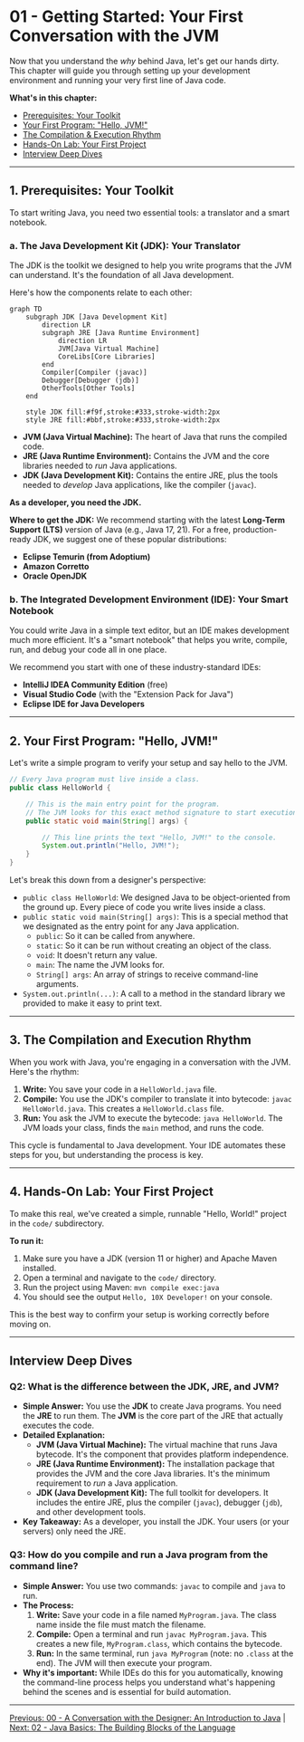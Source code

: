 # 01 - Getting Started: Your First Conversation with the JVM

Now that you understand the *why* behind Java, let's get our hands dirty. This chapter will guide you through setting up your development environment and running your very first line of Java code.

**What's in this chapter:**
*   [Prerequisites: Your Toolkit](#1-prerequisites-your-toolkit)
*   [Your First Program: "Hello, JVM!"](#2-your-first-program-hello-jvm)
*   [The Compilation & Execution Rhythm](#3-the-compilation-and-execution-rhythm)
*   [Hands-On Lab: Your First Project](#4-hands-on-lab-your-first-project)
*   [Interview Deep Dives](#interview-deep-dives)

---

## 1. Prerequisites: Your Toolkit

To start writing Java, you need two essential tools: a translator and a smart notebook.

### a. The Java Development Kit (JDK): Your Translator

The JDK is the toolkit we designed to help you write programs that the JVM can understand. It's the foundation of all Java development.

Here's how the components relate to each other:

```mermaid
graph TD
    subgraph JDK [Java Development Kit]
        direction LR
        subgraph JRE [Java Runtime Environment]
            direction LR
            JVM[Java Virtual Machine]
            CoreLibs[Core Libraries]
        end
        Compiler[Compiler (javac)]
        Debugger[Debugger (jdb)]
        OtherTools[Other Tools]
    end

    style JDK fill:#f9f,stroke:#333,stroke-width:2px
    style JRE fill:#bbf,stroke:#333,stroke-width:2px
```

*   **JVM (Java Virtual Machine):** The heart of Java that runs the compiled code.
*   **JRE (Java Runtime Environment):** Contains the JVM and the core libraries needed to *run* Java applications.
*   **JDK (Java Development Kit):** Contains the entire JRE, plus the tools needed to *develop* Java applications, like the compiler (`javac`).

**As a developer, you need the JDK.**

**Where to get the JDK:**
We recommend starting with the latest **Long-Term Support (LTS)** version of Java (e.g., Java 17, 21). For a free, production-ready JDK, we suggest one of these popular distributions:
*   **Eclipse Temurin (from Adoptium)**
*   **Amazon Corretto**
*   **Oracle OpenJDK**

### b. The Integrated Development Environment (IDE): Your Smart Notebook

You could write Java in a simple text editor, but an IDE makes development much more efficient. It's a "smart notebook" that helps you write, compile, run, and debug your code all in one place.

We recommend you start with one of these industry-standard IDEs:
*   **IntelliJ IDEA Community Edition** (free)
*   **Visual Studio Code** (with the "Extension Pack for Java")
*   **Eclipse IDE for Java Developers**

---

## 2. Your First Program: "Hello, JVM!"

Let's write a simple program to verify your setup and say hello to the JVM.

```java
// Every Java program must live inside a class.
public class HelloWorld {

    // This is the main entry point for the program.
    // The JVM looks for this exact method signature to start execution.
    public static void main(String[] args) {

        // This line prints the text "Hello, JVM!" to the console.
        System.out.println("Hello, JVM!");
    }
}
```

Let's break this down from a designer's perspective:
*   `public class HelloWorld`: We designed Java to be object-oriented from the ground up. Every piece of code you write lives inside a class.
*   `public static void main(String[] args)`: This is a special method that we designated as the entry point for any Java application.
    *   `public`: So it can be called from anywhere.
    *   `static`: So it can be run without creating an object of the class.
    *   `void`: It doesn't return any value.
    *   `main`: The name the JVM looks for.
    *   `String[] args`: An array of strings to receive command-line arguments.
*   `System.out.println(...)`: A call to a method in the standard library we provided to make it easy to print text.

---

## 3. The Compilation and Execution Rhythm

When you work with Java, you're engaging in a conversation with the JVM. Here's the rhythm:

1.  **Write:** You save your code in a `HelloWorld.java` file.
2.  **Compile:** You use the JDK's compiler to translate it into bytecode: `javac HelloWorld.java`. This creates a `HelloWorld.class` file.
3.  **Run:** You ask the JVM to execute the bytecode: `java HelloWorld`. The JVM loads your class, finds the `main` method, and runs the code.

This cycle is fundamental to Java development. Your IDE automates these steps for you, but understanding the process is key.

---

## 4. Hands-On Lab: Your First Project

To make this real, we've created a simple, runnable "Hello, World!" project in the `code/` subdirectory.

**To run it:**
1.  Make sure you have a JDK (version 11 or higher) and Apache Maven installed.
2.  Open a terminal and navigate to the `code/` directory.
3.  Run the project using Maven: `mvn compile exec:java`
4.  You should see the output `Hello, 10X Developer!` on your console.

This is the best way to confirm your setup is working correctly before moving on.

---

## Interview Deep Dives

### Q2: What is the difference between the JDK, JRE, and JVM?

*   **Simple Answer:** You use the **JDK** to create Java programs. You need the **JRE** to run them. The **JVM** is the core part of the JRE that actually executes the code.
*   **Detailed Explanation:**
    *   **JVM (Java Virtual Machine):** The virtual machine that runs Java bytecode. It's the component that provides platform independence.
    *   **JRE (Java Runtime Environment):** The installation package that provides the JVM and the core Java libraries. It's the minimum requirement to *run* a Java application.
    *   **JDK (Java Development Kit):** The full toolkit for developers. It includes the entire JRE, plus the compiler (`javac`), debugger (`jdb`), and other development tools.
*   **Key Takeaway:** As a developer, you install the JDK. Your users (or your servers) only need the JRE.

### Q3: How do you compile and run a Java program from the command line?

*   **Simple Answer:** You use two commands: `javac` to compile and `java` to run.
*   **The Process:**
    1.  **Write:** Save your code in a file named `MyProgram.java`. The class name inside the file must match the filename.
    2.  **Compile:** Open a terminal and run `javac MyProgram.java`. This creates a new file, `MyProgram.class`, which contains the bytecode.
    3.  **Run:** In the same terminal, run `java MyProgram` (note: no `.class` at the end). The JVM will then execute your program.
*   **Why it's important:** While IDEs do this for you automatically, knowing the command-line process helps you understand what's happening behind the scenes and is essential for build automation.

---

[Previous: 00 - A Conversation with the Designer: An Introduction to Java](../00-Introduction/README.md) | [Next: 02 - Java Basics: The Building Blocks of the Language](../02-Java-Basics/README.md)
